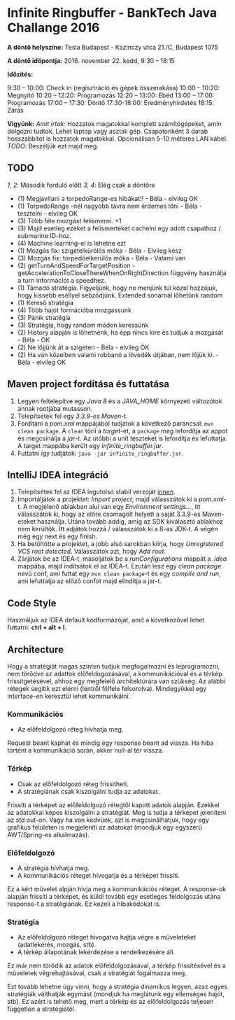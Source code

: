 # Infinite Ringbuffer - BankTech Java Challange 2016

**A döntő helyszíne:** 
Tesla Budapest - Kazinczy utca 21./C, Budapest 1075

**A döntő időpontja:**
2016. november 22. kedd, 9:30 – 18:15

**Időzítés:**

9:30 – 10:00: Check in (regisztráció és gépek összerakása)
10:00 – 10:20: Megnyitó
10:20 – 12:20: Programozás
12:20 – 13:00: Ebéd
13:00 – 17:00: Programozás
17:00 – 17:30: Döntő
17:30-18:00: Eredményhirdetés
18:15: Zárás

**Vigyünk:**
*Amit írtak:* Hozzatok magatokkal komplett számítógépeket, amin dolgozni tudtok. Lehet laptop vagy asztali gép. Csapatonként 3 darab hosszabbítót is hozzatok magatokkal. Opcionálisan 5-10 méteres LAN kábel.
*TODO:* Beszéljük ezt majd meg. 

## TODO

*1, 2*: Második forduló előtt 
*3, 4*: Elég csak a döntőre

- (1) Megjavítani a torpedoRange-es hibákat!! - Béla - elvileg OK
- (1) TorpedoRange -nél nagyobb távra nem érdemes lőni - Béla - tesztelni - elvileg OK
- (3) Több féle mozgást felismerni. +1
- (3) Majd esetleg ezeket a felismerteket cachelni egy adott csapathoz / submarine ID-hoz. 
- (4) Machine learning-el is lehetne ezt
- (1) Mozgás fix: szigetelkürölős móka - Béla - Elvileg kész
- (3) Mozgás fix: torpedóelkerülős móka - Béla - Valami van
- (2) getTurnAndSpeedForTargetPosition - getAccelerationToCloseThereWhenOnRightDirection függvény használja a turn információt a speedhez.
- (1) Támadó stratégia. Figyeljünk, hogy ne menjünk túl közel hozzájuk, hogy kissebb eséllyel sebződjünk. Extended sonarnál lőhetünk random
- (1) Kereső stratégia
- (4) Több hajót formációba mozgassunk
- (3) Pánik stratégia
- (3) Stratégia, hogy random módon keressünk
- (2) History alapján is lőhetnénk, ha épp nincs kire és tudjuk a mozgását - Béla - OK
- (2) Ne lőjjünk át a szigeten - Béla - elvileg OK
- (2) Ha van közelben valami robbanó a lövedék útjában, nem lőjük ki. - Béla - elvileg OK

## Maven project fordítása és futtatása

1. Legyen feltelepítve egy *Java 8* és a *JAVA_HOME* környezeti változótok annak rootjába mutasson.
2. Telepítsetek fel egy *3.3.9-es Maven*-t.
3. Fordítani a *pom.xml* mappájából tudjátok a következő parancsal: `mvn clean package`. A `clean` törli a *target*-et, a `package` meg lefordítja az appot és megcsinálja a *jar*-t. Az utóbbi a unit teszteket is lefordítja és lefuttatja. A target mappába került egy *infinite_ringbuffer.jar*.
4. Futtatni így tudjátok: `java -jar infinite_ringbuffer.jar`.

## IntelliJ IDEA integráció

1. Telepítsétek fel az IDEA legutolsó stabil verzóját [innen](https://www.jetbrains.com/idea/download/).
2. Importáljátok a projektet: *Import project*, majd válasszátok ki a *pom.xml*-t. A megjelenő ablakban alul van egy *Environment settings...*, itt válasszátok ki, hogy az előre csomagolt helyett a saját 3.3.9-es Maven-eteket használja. Utána tovább addig, amíg az SDK kiválasztó ablakhoz nem kerültök. Itt adjátok hozzá / válasszátok ki a 8-as JDK-t. A végén még egy next és egy finish.
3. Ha betöltötte a projektet, a jobb alsó sarokban kiírja, hogy *Unregistered VCS root detected*. Válasszátok azt, hogy *Add root*.
4. Zárjátok be az IDEA-t, másoljátok be a *runConfigurations* mappát a *.idea* mappába, majd indítsátok el az IDEA-t. Ezután lesz egy *clean package* nevű conf, ami futtat egy `mvn clean package`-t és egy *compile and run*, ami lefuttatja az előző confot majd elindítja a jar-t.

## Code Style

Használjuk az IDEA default kódformázóját, amit a következővel lehet futtatni: **ctrl + alt + l**.

## Architecture

Hogy a stratégiát magas szinten tudjuk megfogalmazni és leprogramozni, nem törődve az adattok előfeldogozásával, a kommunikációval és a térkép frissítgetésével, ahhoz egy megfelelő architektúrára van szükség. Az alábbi rétegek segítik ezt elérni (lentről fölfele felsorolva). Mindegyikkel egy interface-en keresztül lehet kommunikálni.

### Kommunikációs

- Az előfeldolgozó réteg hívhatja meg.

Request beant kaphat és mindig egy response beant ad vissza. Ha hiba történt a kommunikáció során, akkor null-al tér vissza.

### Térkép

- Csak az előfeldolgozó réteg frissítheti.
- A stratégiának csak kiszolgálni tudja az adatokat.

Frissíti a térképet az előfeldolgozó rétegtől kapott adatok alapján. Ezekkel az adatokkal képes kiszolgálni a stratégiát. Meg is tudja a térképet jeleníteni az std out-on. Vagy ha van kedvünk, azt is megcsinálhatjuk, hogy egy grafikus felületen is megjeleníti az adatokat (mondjuk egy egyszerű AWT/Spring-es alkalmazás).

### Előfeldolgozó

- A stratégia hívhatja meg.
- A kommunikációs réteget hívogatja és a térképet frissíti.

Ez a kért művelet alpján hívja meg a kommunikációs réteget. A response-ok alapján frissíti a térképet, és küldi tovább egy esetleges feldolgozás utána response-t a stratégiának. Ez kezeli a hibakódokat is.

### Stratégia

- Az előfeldolgozó réteget hívogatva hajtja végre a műveleteket (adatlekérés, mozgás, stb).
- A térkép állapotának lekérdezése a rendelkezésére áll.

Ez már nem törődik az adatok előfeldolgozásával, a térkép frissítésével és a műveletek végrehajtásával, csak a stratégiát fogalmazza meg.

Ezt tovább lehetne úgy vinni, hogy a stratégia dinamikus legyen, azaz egyes stratégiák válthatják egymást (mondjuk ha meglátunk egy ellenséges hajót, stb). Ez azért is tehető meg, mert a térkép és az előfeldolgozás teljesen független a stratégiától.

